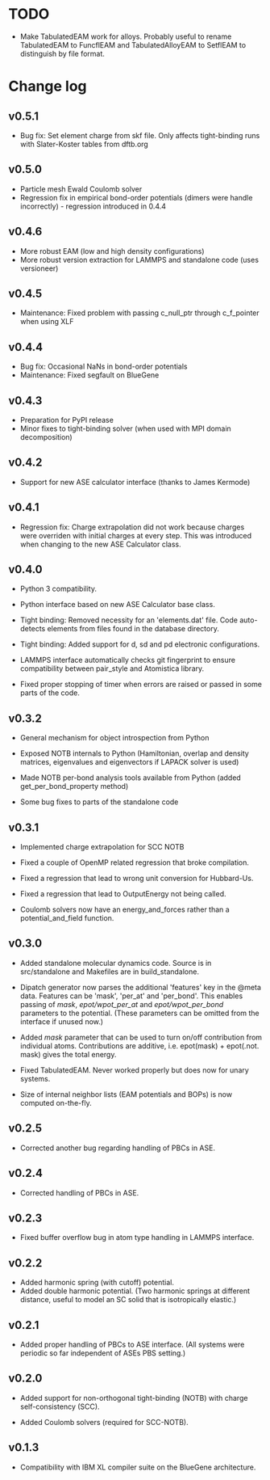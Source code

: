 TODO
====

- Make TabulatedEAM work for alloys. Probably useful to rename TabulatedEAM
  to FuncflEAM and TabulatedAlloyEAM to SetflEAM to distinguish by file
  format.

Change log
==========

v0.5.1
------

- Bug fix: Set element charge from skf file. Only affects tight-binding runs
  with Slater-Koster tables from dftb.org

v0.5.0
------

- Particle mesh Ewald Coulomb solver
- Regression fix in empirical bond-order potentials (dimers were handle
  incorrectly) - regression introduced in 0.4.4

v0.4.6
------

- More robust EAM (low and high density configurations)
- More robust version extraction for LAMMPS and standalone code (uses
  versioneer)

v0.4.5
------

- Maintenance: Fixed problem with passing c_null_ptr through c_f_pointer when
  using XLF

v0.4.4
------

- Bug fix: Occasional NaNs in bond-order potentials
- Maintenance: Fixed segfault on BlueGene 

v0.4.3
------

- Preparation for PyPI release
- Minor fixes to tight-binding solver (when used with MPI domain
  decomposition)

v0.4.2
------

- Support for new ASE calculator interface (thanks to James Kermode)

v0.4.1
------

- Regression fix: Charge extrapolation did not work because charges were
  overriden with initial charges at every step. This was introduced when
  changing to the new ASE Calculator class.

v0.4.0
------

- Python 3 compatibility.

- Python interface based on new ASE Calculator base class.

- Tight binding: Removed necessity for an 'elements.dat' file.
  Code auto-detects elements from files found in the database directory.

- Tight binding: Added support for d, sd and pd electronic configurations.

- LAMMPS interface automatically checks git fingerprint to ensure
  compatibility between pair_style and Atomistica library.

- Fixed proper stopping of timer when errors are raised or passed in some
  parts of the code.

v0.3.2
------

- General mechanism for object introspection from Python

- Exposed NOTB internals to Python (Hamiltonian, overlap and density matrices,
  eigenvalues and eigenvectors if LAPACK solver is used)

- Made NOTB per-bond analysis tools available from Python (added
  get_per_bond_property method)

- Some bug fixes to parts of the standalone code

v0.3.1
------

- Implemented charge extrapolation for SCC NOTB

- Fixed a couple of OpenMP related regression that broke compilation.

- Fixed a regression that lead to wrong unit conversion for Hubbard-Us.

- Fixed a regression that lead to OutputEnergy not being called.

- Coulomb solvers now have an energy_and_forces rather than a
  potential_and_field function.

v0.3.0
------

- Added standalone molecular dynamics code. Source is in src/standalone and 
  Makefiles are in build_standalone.

- Dipatch generator now parses the additional 'features' key in the @meta
  data. Features can be 'mask', 'per_at' and 'per_bond'. This enables passing
  of *mask*, *epot/wpot_per_at* and *epot/wpot_per_bond* parameters to the
  potential. (These parameters can be omitted from the interface if unused now.)

- Added *mask* parameter that can be used to turn on/off contribution from
  individual atoms. Contributions are additive, i.e.
  epot(mask) + epot(.not. mask) gives the total energy.

- Fixed TabulatedEAM. Never worked properly but does now for unary systems.

- Size of internal neighbor lists (EAM potentials and BOPs) is now computed
  on-the-fly.

v0.2.5
------

- Corrected another bug regarding handling of PBCs in ASE.

v0.2.4
------

- Corrected handling of PBCs in ASE.

v0.2.3
------

- Fixed buffer overflow bug in atom type handling in LAMMPS interface.

v0.2.2
------

- Added harmonic spring (with cutoff) potential.
- Added double harmonic potential. (Two harmonic springs at different distance,
  useful to model an SC solid that is isotropically elastic.)

v0.2.1
------

- Added proper handling of PBCs to ASE interface. (All systems were periodic
  so far independent of ASEs PBS setting.)

v0.2.0
------

- Added support for non-orthogonal tight-binding (NOTB) with charge
  self-consistency (SCC).

- Added Coulomb solvers (required for SCC-NOTB).

v0.1.3
------

- Compatibility with IBM XL compiler suite on the BlueGene architecture.

